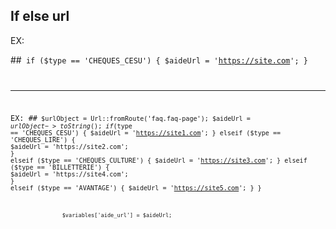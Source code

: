 
## If else  url
EX:

##<code>
if ($type == 'CHEQUES_CESU') {
            $aideUrl = 'https://site.com';
          }

_________________________________________________________________________________________

EX:
##<code>
	 $urlObject = Url::fromRoute('faq.faq-page');
						$aideUrl = $urlObject->toString();
						if ($type == 'CHEQUES_CESU') {
							$aideUrl = 'https://site1.com';
						}
						elseif ($type == 'CHEQUES_LIRE') {
							$aideUrl = 'https://site2.com';
						}
						elseif ($type == 'CHEQUES_CULTURE') {
							$aideUrl = 'https://site3.com';
						}
						elseif ($type == 'BILLETTERIE') {
							$aideUrl = 'https://site4.com';
						}
						elseif ($type == 'AVANTAGE') {
							$aideUrl = 'https://site5.com';
						}
					}

					$variables['aide_url'] = $aideUrl;




